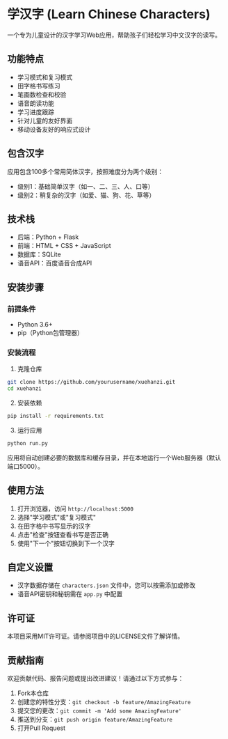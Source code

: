 # 学汉字 (Learn Chinese Characters)

一个专为儿童设计的汉字学习Web应用，帮助孩子们轻松学习中文汉字的读写。

## 功能特点

- 学习模式和复习模式
- 田字格书写练习
- 笔画数检查和校验
- 语音朗读功能
- 学习进度跟踪
- 针对儿童的友好界面
- 移动设备友好的响应式设计

## 包含汉字

应用包含100多个常用简体汉字，按照难度分为两个级别：
- 级别1：基础简单汉字（如一、二、三、人、口等）
- 级别2：稍复杂的汉字（如爱、猫、狗、花、草等）

## 技术栈

- 后端：Python + Flask
- 前端：HTML + CSS + JavaScript
- 数据库：SQLite
- 语音API：百度语音合成API

## 安装步骤

### 前提条件

- Python 3.6+
- pip（Python包管理器）

### 安装流程

1. 克隆仓库
```bash
git clone https://github.com/yourusername/xuehanzi.git
cd xuehanzi
```

2. 安装依赖
```bash
pip install -r requirements.txt
```

3. 运行应用
```bash
python run.py
```

应用将自动创建必要的数据库和缓存目录，并在本地运行一个Web服务器（默认端口5000）。

## 使用方法

1. 打开浏览器，访问 `http://localhost:5000`
2. 选择"学习模式"或"复习模式"
3. 在田字格中书写显示的汉字
4. 点击"检查"按钮查看书写是否正确
5. 使用"下一个"按钮切换到下一个汉字

## 自定义设置

- 汉字数据存储在 `characters.json` 文件中，您可以按需添加或修改
- 语音API密钥和秘钥需在 `app.py` 中配置

## 许可证

本项目采用MIT许可证。请参阅项目中的LICENSE文件了解详情。

## 贡献指南

欢迎贡献代码、报告问题或提出改进建议！请通过以下方式参与：

1. Fork本仓库
2. 创建您的特性分支：`git checkout -b feature/AmazingFeature`
3. 提交您的更改：`git commit -m 'Add some AmazingFeature'`
4. 推送到分支：`git push origin feature/AmazingFeature`
5. 打开Pull Request 